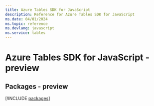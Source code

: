```yaml
---
title: Azure Tables SDK for JavaScript
description: Reference for Azure Tables SDK for JavaScript
ms.date: 04/01/2024
ms.topic: reference
ms.devlang: javascript
ms.service: tables
---
```

# Azure Tables SDK for JavaScript - preview
## Packages - preview
[!INCLUDE [packages](tables-index.md)]